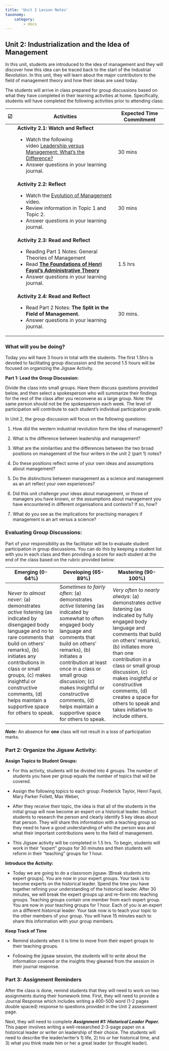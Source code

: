 ```yaml
---
title: 'Unit 2 Lesson Notes'
taxonomy:
    category:
        - docs
---
```


## Unit 2: Industrialization and the Idea of Management

In this unit, students are introduced to the idea of management and they will discover how this idea can be traced back to the start of the Industrial Revolution. In this unit, they will learn about the major contributors to the field of management theory and how their ideas are used today.

The students will arrive in class prepared for group discussions based on what they have completed in their learning activities at home.  Specifically, students will have completed the following activities prior to attending class:


| **☑** | **Activities**                      | **Expected Time Commitment** |
|---|-------------------------------------|------------------------------|
|   | **Activity 2.1: Watch and Reflect** <ul><li>Watch the following video [Leadership versus Management: What’s the Difference?](https://www.projectmanager.com/training/leadership-vs-management) <li>Answer questions in your learning journal. | 30 mins                      |
|   | **Activity 2.2: Reflect** <ul><li> Watch the [Evolution of Management](https://www.youtube.com/watch?v=EobeHwOw3S4) video.<li> Review information in Topic 1 and Topic 2. <li>Answer questions in your learning journal.       | 30 mins                      |
|   | **Activity 2.3: Read and Reflect** <ul><li>Reading Part 1 Notes: General Theories of Management <li> Read [**The Foundations of Henri Fayol’s Administrative Theory**](http://bus.lsu.edu/management/faculty/abedeian/articles/Fayol.pdf) <li>Answer questions in your learning journal.  | 1.5 hrs                      |
|   | **Activity 2.4: Read and Reflect** <ul><li> Read Part 2 Notes: **The Split in the Field of Management.** <li>Answer questions in your learning journal.  | 30 mins.                     |

### What will you be doing?

Today you will have 3 hours in total with the students. The first 1.5hrs is devoted to facilitating group discussion and the second 1.5 hours will be focused on organizing the Jigsaw Activity.

**Part 1: Lead the Group Discussion:**

Divide the class into small groups. Have them discuss questions provided below, and then select a spokesperson who will summarize their findings for the rest of the class after you reconvene as a large group. Note: the same person should not be the spokesperson each week. The level of participation will contribute to each student’s individual participation grade. 

In Unit 2, the group discussion will focus on the following questions:

  1. How did the western industrial revolution form the idea of management?

  2. What is the difference between leadership and management?

  3. What are the similarities and the differences between the two broad positions on management of the four writers in the unit 2 (part 1) notes?

  4. Do these positions reflect some of your own ideas and assumptions about management?

  5. Do the distinctions between management as a science and management as an art reflect your own experiences?

  6. Did this unit challenge your ideas about management, or those of managers you have known, or the assumptions about management you have encountered in different organisations and contexts? If so, how?

  7. What do you see as the implications for practising managers if management is an art versus a science?

### Evaluating Group Discussions:

Part of your responsibility as the facilitator will be to evaluate student participation in group discussions. You can do this by keeping a student list with you in each class and then providing a score for each student at the end of the class based on the rubric provided below:

| **Emerging (0-64%)**                                                                                                                                                                                                                                                                                                               | **Developing (65-89%)**                                                                                                                                                                                                                                                                                                                                           | **Mastering (90-100%)**                                                                                                                                                                                                                                                                                                                                                    |
|------------------------------------------------------------------------------------------------------------------------------------------------------------------------------------------------------------------------------------------------------------------------------------------------------------------------------------|-------------------------------------------------------------------------------------------------------------------------------------------------------------------------------------------------------------------------------------------------------------------------------------------------------------------------------------------------------------------|----------------------------------------------------------------------------------------------------------------------------------------------------------------------------------------------------------------------------------------------------------------------------------------------------------------------------------------------------------------------------|
| N*ever to almost never:* (a) demonstrates *active* listening (as indicated by disengaged body language and no to rare comments that build on others’ remarks), (b) initiates any contributions in class or small groups, (c) makes insightful or constructive comments, (d) helps maintain a supportive space for others to speak. | S*ometimes to fairly often:* (a) demonstrates *active* listening (as indicated by somewhat to often engaged body language and comments that build on others’ remarks), (b) initiates a contribution at least once in a class or small group discussion; (c) makes insightful or constructive comments, (d) helps maintain a supportive space for others to speak. | *Very often to nearly always*: (a) demonstrates *active* listening (as indicated by fully engaged body language and comments that build on others’ remarks), (b) initiates more than one contribution in a class or small group discussion, (c) makes insightful or constructive comments, (d) creates a space for others to speak and takes initiative to include others. |

***Note:*** An absence for **one** class will not result in a loss of participation marks.         

### Part 2: Organize the Jigsaw Activity:

**Assign Topics to Student Groups:**

  -   For this activity, students will be divided into 4 groups. The number of students you have per group equals the number of topics that will be covered.

  -   Assign the following topics to each group: Frederick Taylor, Henri Fayol, Mary Parker Follett, Max Weber,

  -   After they receive their topic, the idea is that all of the students in the initial group will now become an expert on a historical leader. Instruct students to research the person and clearly identify 5 key ideas about that person. They will share this information with a teaching group so they need to have a good understanding of who the person was and what their important contributions were to the field of management.

  -    This Jigsaw activity will be completed in 1.5 hrs. To begin, students will work in their “expert” groups for 30 minutes and then students will reform in their “teaching” groups for 1 hour.

**Introduce the Activity:**

  -   Today we are going to do a classroom jigsaw. [Break students into expert groups]. You are now in your expert groups. Your task is to become experts on the historical leader. Spend the time you have together refining your understanding of the historical leader. After 30 minutes, we will break the expert groups up and re-form into teaching groups. Teaching groups contain one member from each expert group. You are now in your teaching groups for 1 hour. Each of you is an expert on a different historical leader. Your task now is to teach your topic to the other members of your group. You will have 15 minutes each to share this information with your group members.

**Keep Track of Time**

-   Remind students when it is time to move from their expert groups to their teaching groups.

-   Following the jigsaw session, the students will to write about the information covered or the insights they gleaned from the session in their journal response.

### Part 3: Assignment Reminders

After the class is done, remind students that they will need to work on two assignments during their homework time. First, they will need to provide a Journal Response which includes writing a 400-500 word (1-2 pages double spaced) response to questions provided in the Unit 2 assessment page.

Next, they will need to complete ***Assignment #1: Historical Leader Paper.*** This paper involves writing a well-researched 2-3-page paper on a historical leader or writer on leadership of their choice. The students will need to describe the leader/writer’s 1) life, 2) his or her historical time, and 3) what you think made him or her a great leader (or thought leader).
